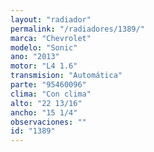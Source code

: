 ```yaml
---
layout: "radiador"
permalink: "/radiadores/1389/"
marca: "Chevrolet"
modelo: "Sonic"
ano: "2013"
motor: "L4 1.6"
transmision: "Automática"
parte: "95460096"
clima: "Con clima"
alto: "22 13/16"
ancho: "15 1/4"
observaciones: ""
id: "1389"
---
```


